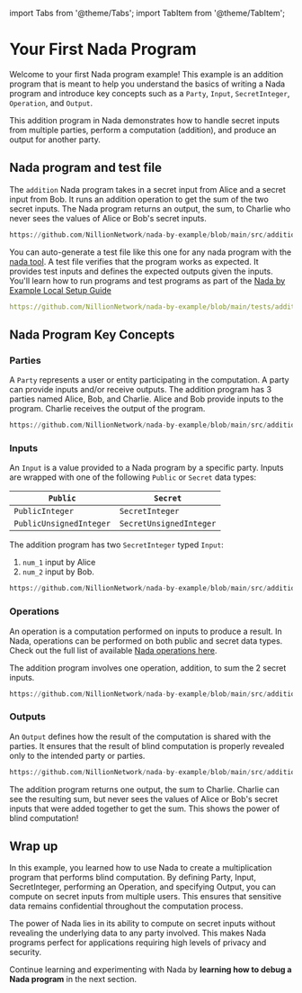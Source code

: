 import Tabs from '@theme/Tabs';
import TabItem from '@theme/TabItem';

# Your First Nada Program

Welcome to your first Nada program example! This example is an addition program that is meant to help you understand the basics of writing a Nada program and introduce key concepts such as a `Party`, `Input`, `SecretInteger`, `Operation`, and `Output`.

This addition program in Nada demonstrates how to handle secret inputs from multiple parties, perform a computation (addition), and produce an output for another party.

## Nada program and test file

<Tabs>

<TabItem value="program" label="Nada program" default>

The `addition` Nada program takes in a secret input from Alice and a secret input from Bob. It runs an addition operation to get the sum of the two secret inputs. The Nada program returns an output, the sum, to Charlie who never sees the values of Alice or Bob's secret inputs.

```python reference showGithubLink
https://github.com/NillionNetwork/nada-by-example/blob/main/src/addition.py
```
</TabItem>

<TabItem value="test" label="Test file">

You can auto-generate a test file like this one for any nada program with the [nada tool](/nada#generate-a-test-file). A test file verifies that the program works as expected. It provides test inputs and defines the expected outputs given the inputs. You'll learn how to run programs and test programs as part of the [Nada by Example Local Setup Guide](/nada-by-example-quickstart)

```yaml reference showGithubLink
https://github.com/NillionNetwork/nada-by-example/blob/main/tests/addition_test.yaml
```

</TabItem>
</Tabs>


## Nada Program Key Concepts

### Parties

A `Party` represents a user or entity participating in the computation. A party can provide inputs and/or receive outputs. The addition program has 3 parties named Alice, Bob, and Charlie. Alice and Bob provide inputs to the program. Charlie receives the output of the program.

```python reference showGithubLink
https://github.com/NillionNetwork/nada-by-example/blob/main/src/addition.py#L4-L6
```

### Inputs

An `Input` is a value provided to a Nada program by a specific party. Inputs are wrapped with one of the following `Public` or `Secret` data types:

| `Public`                | `Secret`                | 
| ----------------------- | ----------------------- |
| `PublicInteger`         | `SecretInteger`         |
| `PublicUnsignedInteger` | `SecretUnsignedInteger` |

The addition program has two `SecretInteger` typed `Input`: 

1. `num_1` input by Alice
2. `num_2` input by Bob.

```python reference showGithubLink
https://github.com/NillionNetwork/nada-by-example/blob/main/src/addition.py#L7-L8
```

### Operations

An operation is a computation performed on inputs to produce a result. In Nada, operations can be performed on both public and secret data types. Check out the full list of available [Nada operations here](/nada-by-example/nada-operations).

The addition program involves one operation, addition, to sum the 2 secret inputs.

```python reference showGithubLink
https://github.com/NillionNetwork/nada-by-example/blob/main/src/addition.py#L9
```

### Outputs

An `Output` defines how the result of the computation is shared with the parties. It ensures that the  result of blind computation is properly revealed only to the intended party or parties.

```python reference showGithubLink
https://github.com/NillionNetwork/nada-by-example/blob/main/src/addition.py#L10
```

The addition program returns one output, the sum to Charlie. Charlie can see the resulting sum, but never sees the values of Alice or Bob's secret inputs that were added together to get the sum. This shows the power of blind computation!

## Wrap up

In this example, you learned how to use Nada to create a multiplication program that performs blind computation. By defining Party, Input, SecretInteger, performing an Operation, and specifying Output, you can compute on secret inputs from multiple users. This ensures that sensitive data remains confidential throughout the computation process.

The power of Nada lies in its ability to compute on secret inputs without revealing the underlying data to any party involved. This makes Nada programs perfect for applications requiring high levels of privacy and security.

Continue learning and experimenting with Nada by **learning how to debug a Nada program** in the next section.